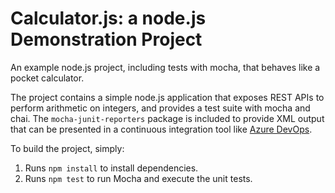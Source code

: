 Calculator.js: a node.js Demonstration Project 
==============================================
An example node.js project, including tests with mocha, that behaves like
a pocket calculator.

The project contains a simple node.js application that exposes REST APIs
to perform arithmetic on integers, and provides a test suite with mocha
and chai.  The `mocha-junit-reporters` package is included to provide XML
output that can be presented in a continuous integration tool like
[Azure DevOps](https://azure.com/devops).

To build the project, simply:

1. Runs `npm install` to install dependencies.
2. Runs `npm test` to run Mocha and execute the unit tests.

